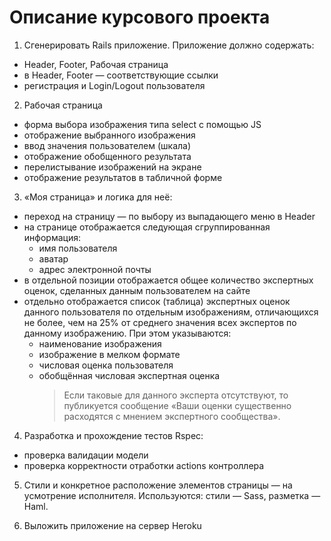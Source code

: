 Описание курсового проекта
======================

1. Сгенерировать Rails приложение. Приложение должно содержать:

  * Header, Footer, Рабочая страница
  * в Header, Footer — соответствующие ссылки 
  * регистрация и Login/Logout пользователя

2. Рабочая страница

  * форма выбора изображения типа select с помощью JS
  * отображение выбранного изображения 
  * ввод значения пользователем (шкала)
  * отображение обобщенного результата
  * перелистывание изображений на экране
  * отображение результатов в табличной форме

3. «Моя страница» и логика для неё:

  * переход на страницу — по выбору из выпадающего меню в Header
  * на странице отображается следующая сгруппированная информация:
    * имя пользователя
    * аватар
    * адрес электронной почты
  * в отдельной позиции отображается общее количество экспертных оценок, сделанных данным пользователем на сайте
  * отдельно отображается список (таблица) экспертных оценок данного пользователя по отдельным изображениям, отличающихся не более, чем на 25% от среднего значения всех экспертов по данному изображению. При этом указываются:
    * наименование изображения
    * изображение в мелком формате
    * числовая оценка пользователя
    * обобщённая числовая экспертная оценка
      > Если таковые для данного эксперта отсутствуют, то публикуется сообщение «Ваши оценки существенно расходятся с мнением экспертного сообщества».

4. Разработка и прохождение тестов Rspec:
  * проверка валидации модели
  * проверка корректности отработки actions контроллера

5. Стили и конкретное расположение элементов страницы — на усмотрение исполнителя. Используются: стили — Sass, разметка — Haml.

6. Выложить приложение на сервер Heroku
